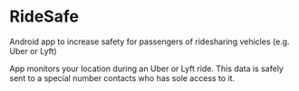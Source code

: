 # RideSafe
Android app to increase safety for passengers of ridesharing vehicles (e.g. Uber or Lyft)

App monitors your location during an Uber or Lyft ride. This data is safely sent to a special number contacts who has sole access to it.
